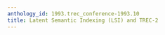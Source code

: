 ```yaml
---
anthology_id: 1993.trec_conference-1993.10
title: Latent Semantic Indexing (LSI) and TREC-2
---
```

